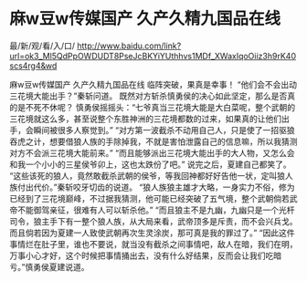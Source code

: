 # 麻w豆w传媒国产 久产久精九国品在线

最/新/观/看/入/口/ http://www.baidu.com/link?url=ok3_Ml5QdPpOWDUDT8PseJcBKYiYUthhvs1MDf_XWaxIqoOiiz3h9rK40scs4rg4&wd

麻w豆w传媒国产 久产久精九国品在线
临阵突破，果真是幸事！
    “他们会不会出动三花境大能出手？”秦斩问道。
    既然对方斩杀慎勇侯的决心如此坚定，那么是否真的是不死不休呢？
    慎勇侯摇摇头：“七爷真当三花境大能是大白菜呢，整个武朝的三花境就这么多，甚至说整个东胜神洲的三花境都数的过来，如果真的让他们出手，会瞬间被很多人察觉到。”
    “对方第一波截杀不动用自己人，只是使了一招驱狼吞虎之计，想要借狼人族的手除掉我，不就是害怕泄露自己的信息嘛，所以我猜测对方不会派三花境大能前来。”
    “而且能够派出三花境大能出手的大人物，又怎么会和我一个小小的三星侯爷卯上，这也太跌份了吧。”
    说完之后，夏建自己都笑了。
    “这些该死的狼人，竟然敢截杀武朝的侯爷，等我回神都好好告他一状，定叫狼人族付出代价。”秦斩咬牙切齿的说道。
    “狼人族狼主雄才大略，一身实力不俗，修为已经到了三花境巅峰，不过据我猜测，他可能已经突破了五气境，整个武朝倘若武帝不能御驾亲征，很难有人可以斩杀他。”
    “而且狼主不是九幽，九幽只是一个光杆司令，狼主手下有一整个狼人族，从大局来看，武帝顶多是斥责，而不会兴兵戈。而且倘若因为夏建一人致使武朝再次生灵涂炭，那可真是我的罪过了。”
    “因此这件事情烂在肚子里，谁也不要说，就当没有截杀之间事情吧，敌人在暗，我们在明，万事小心才好，这个时候把事情捅出去，没有什么好结果，反而会让我们吃暗亏。”慎勇侯夏建说道。
